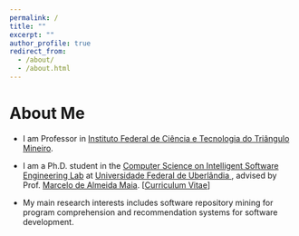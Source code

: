 ```yaml
---
permalink: /
title: ""
excerpt: ""
author_profile: true
redirect_from: 
  - /about/
  - /about.html
---
```


# About Me
* I am Professor in [Instituto Federal de Ciência e Tecnologia do Triângulo Mineiro](https://iftm.edu.br/).
* I am a Ph.D. student in the [Computer Science on Intelligent Software Engineering Lab](http://www.isel.ufu.br/) at [Universidade Federal de Uberlândia ](https://www.ufu.br/), advised by Prof. [Marcelo de Almeida Maia](http://www.portal.facom.ufu.br/pessoas/docentes/marcelo-de-almeida-maia). [[Curriculum Vitae](http://lattes.cnpq.br/9157131878203641)] 

* My main research interests includes software repository mining for program comprehension and recommendation systems for software development.

